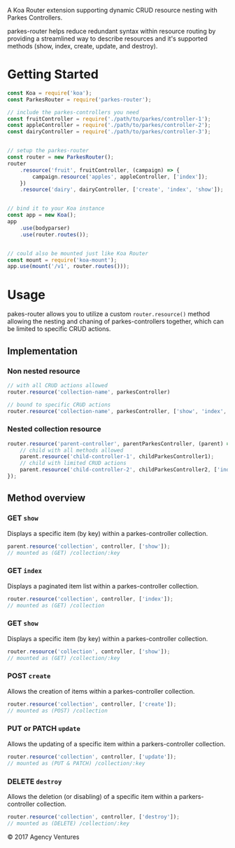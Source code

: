 A Koa Router extension supporting dynamic CRUD resource nesting with Parkes Controllers.

parkes-router helps reduce redundant syntax within resource routing by providing
a streamlined way to describe resources and it's supported methods (show, index,
create, update, and destroy).

# Getting Started

```js
const Koa = require('koa');
const ParkesRouter = require('parkes-router');

// include the parkes-controllers you need
const fruitController = require('./path/to/parkes/controller-1');
const appleController = require('./path/to/parkes/controller-2');
const dairyController = require('./path/to/parkes/controller-3');


// setup the parkes-router
const router = new ParkesRouter();
router
	.resource('fruit', fruitController, (campaign) => {
		campaign.resource('apples', appleController, ['index']);
	})
	.resource('dairy', dairyController, ['create', 'index', 'show']);


// bind it to your Koa instance
const app = new Koa();
app
	.use(bodyparser)
	.use(router.routes());


// could also be mounted just like Koa Router
const mount = require('koa-mount');
app.use(mount('/v1', router.routes()));

```
# Usage
pakes-router allows you to utilize a custom `router.resource()` method allowing the nesting
and chaning of parkes-controllers together, which can be limited to specific CRUD
actions.

## Implementation

### Non nested resource

```js
// with all CRUD actions allowed
router.resource('collection-name', parkesController)

// bound to specific CRUD actions
router.resource('collection-name', parkesController, ['show', 'index', 'create', 'update', 'destroy'])
```

### Nested collection resource

```js
router.resource('parent-controller', parentParkesController, (parent) => {
	// child with all methods allowed
	parent.resource('child-controller-1', childParkesController1);
	// child with limited CRUD actions
	parent.resource('child-controller-2', childParkesController2, ['index', 'create', 'destroy']);
});
```

## Method overview

### GET `show`
Displays a specific item (by key) within a parkes-controller collection.
```js
parent.resource('collection', controller, ['show']);
// mounted as (GET) /collection/:key
```

### GET `index`
Displays a paginated item list within a parkes-controller collection.
```js
router.resource('collection', controller, ['index']);
// mounted as (GET) /collection
```

### GET `show`
Displays a specific item (by key) within a parkes-controller collection.
```js
router.resource('collection', controller, ['show']);
// mounted as (GET) /collection/:key
```

### POST `create`
Allows the creation of items within a parkes-controller collection.
```js
router.resource('collection', controller, ['create']);
// mounted as (POST) /collection
```

### PUT or PATCH `update`
Allows the updating of a specific item within a parkers-controller collection.
```js
router.resource('collection', controller, ['update']);
// mounted as (PUT & PATCH) /collection/:key
```

### DELETE `destroy`
Allows the deletion (or disabling) of a specific item within a parkers-controller collection.
```js
router.resource('collection', controller, ['destroy']);
// mounted as (DELETE) /collection/:key
```

© 2017 Agency Ventures
